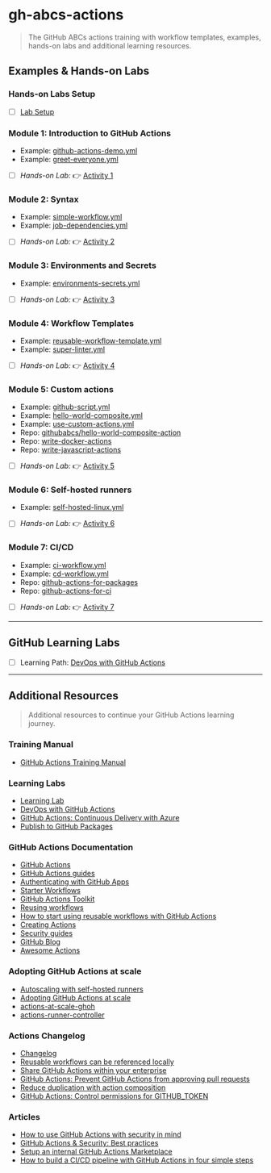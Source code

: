 # gh-abcs-actions
> The GitHub ABCs actions training with workflow templates, examples, hands-on labs and additional learning resources.

## Examples & Hands-on Labs

### Hands-on Labs Setup
- [ ] [Lab Setup](/labs/setup.md)

### Module 1: Introduction to GitHub Actions
- Example: [github-actions-demo.yml](/.github/workflows/github-actions-demo.yml)
- Example: [greet-everyone.yml](/.github/workflows/greet-everyone.yml)
- [ ] _Hands-on Lab:_ :point_right: [Activity 1](/labs/lab01.md)

### Module 2: Syntax
- Example: [simple-workflow.yml](/.github/workflows/simple-workflow.yml)
- Example: [job-dependencies.yml](/.github/workflows/job-dependencies.yml)
- [ ] _Hands-on Lab:_ :point_right: [Activity 2](/labs/lab02.md)

### Module 3: Environments and Secrets
- Example: [environments-secrets.yml](/.github/workflows/environments-secrets.yml)
- [ ] _Hands-on Lab:_ :point_right: [Activity 3](/labs/lab03.md)

### Module 4: Workflow Templates
- Example: [reusable-workflow-template.yml](/.github/workflows/reusable-workflow-template.yml)
- Example: [super-linter.yml](/.github/workflows/super-linter.yml)
- [ ] _Hands-on Lab:_ :point_right: [Activity 4](/labs/lab04.md)

### Module 5: Custom actions
- Example: [github-script.yml](/.github/workflows/github-script.yml)
- Example: [hello-world-composite.yml](/.github/workflows/hello-world-composite.yml)
- Example: [use-custom-actions.yml](/.github/workflows/use-custom-actions.yml)
- Repo: [githubabcs/hello-world-composite-action](https://github.com/githubabcs/hello-world-composite-action)
- Repo: [write-docker-actions](https://github.com/CalinL/write-docker-actions)
- Repo: [write-javascript-actions](https://github.com/CalinL/writing-javascript-actions)
- [ ] _Hands-on Lab:_ :point_right: [Activity 5](/labs/lab05.md)

### Module 6: Self-hosted runners
- Example: [self-hosted-linux.yml](/.github/workflows/self-hosted-linux.yml)
- [ ] _Hands-on Lab:_ :point_right: [Activity 6](/labs/lab06.md)

### Module 7: CI/CD
- Example: [ci-workflow.yml](/.github/workflows/ci-workflow.yml)
- Example: [cd-workflow.yml](/.github/workflows/cd-workflow.yml)
- Repo: [github-actions-for-packages](https://github.com/CalinL/github-actions-for-packages)
- Repo: [github-actions-for-ci](https://github.com/CalinL/github-actions-for-ci)
- [ ] _Hands-on Lab:_ :point_right: [Activity 7](/labs/lab07.md)

---

## GitHub Learning Labs
- [ ] Learning Path: [DevOps with GitHub Actions](https://lab.github.com/githubtraining/devops-with-github-actions)

---

## Additional Resources
> Additional resources to continue your GitHub Actions learning journey.

### Training Manual
- [GitHub Actions Training Manual](https://githubtraining.github.io/actions-facilitator-guide/#/)

### Learning Labs
- [Learning Lab](https://lab.github.com/)
- [DevOps with GitHub Actions](https://lab.github.com/githubtraining/devops-with-github-actions)
- [GitHub Actions: Continuous Delivery with Azure](https://lab.github.com/githubtraining/github-actions:-continuous-delivery-with-azure)
- [Publish to GitHub Packages](https://lab.github.com/githubtraining/github-actions:-publish-to-github-packages)

### GitHub Actions Documentation
- [GitHub Actions](https://docs.github.com/en/actions)
- [GitHub Actions guides](https://docs.github.com/en/actions/guides)
- [Authenticating with GitHub Apps](https://docs.github.com/en/developers/apps/building-github-apps/authenticating-with-github-apps#generating-a-private-key)
- [Starter Workflows](https://github.com/actions/starter-workflows)
- [GitHub Actions Toolkit](https://github.com/actions/toolkit)
- [Reusing workflows](https://docs.github.com/en/enterprise-cloud@latest/actions/using-workflows/reusing-workflows)
- [How to start using reusable workflows with GitHub Actions](https://github.blog/2022-02-10-using-reusable-workflows-github-actions/)
- [Creating Actions](https://docs.github.com/en/actions/creating-actions)
- [Security guides](https://docs.github.com/en/actions/security-guides)
- [GitHub Blog](https://github.blog/)
- [Awesome Actions](https://github.com/sdras/awesome-actions)

### Adopting GitHub Actions at scale
- [Autoscaling with self-hosted runners](https://docs.github.com/en/actions/hosting-your-own-runners/autoscaling-with-self-hosted-runners)
- [Adopting GitHub Actions at scale](https://www.youtube.com/playlist?list=PL0lo9MOBetEEk9gIFox8EbCf1Co_4ppIO)
- [actions-at-scale-ghoh](https://github.com/Link-/actions-at-scale-ghoh)
- [actions-runner-controller](https://github.com/actions-runner-controller/actions-runner-controller)

### Actions Changelog
- [Changelog](https://github.blog/changelog/label/actions/)
- [Reusable workflows can be referenced locally](https://github.blog/changelog/2022-01-25-github-actions-reusable-workflows-can-be-referenced-locally/)
- [Share GitHub Actions within your enterprise](https://github.blog/changelog/2022-01-21-share-github-actions-within-your-enterprise/)
- [GitHub Actions: Prevent GitHub Actions from approving pull requests](https://github.blog/changelog/2022-01-14-github-actions-prevent-github-actions-from-approving-pull-requests/)
- [Reduce duplication with action composition](https://github.blog/changelog/2021-08-25-github-actions-reduce-duplication-with-action-composition/)
- [GitHub Actions: Control permissions for GITHUB_TOKEN](https://github.blog/changelog/2021-04-20-github-actions-control-permissions-for-github_token/)

### Articles
- [How to use GitHub Actions with security in mind](https://githubuniverse.com/content-library/how-to-use-github-actions-with-security-in-mind/)
- [GitHub Actions & Security: Best practices](https://devopsjournal.io/blog/2021/02/06/GitHub-Actions)
- [Setup an internal GitHub Actions Marketplace](https://devopsjournal.io/blog/2021/10/14/GitHub-Actions-Internal-Marketplace)
- [How to build a CI/CD pipeline with GitHub Actions in four simple steps](https://github.blog/2022-02-02-build-ci-cd-pipeline-github-actions-four-steps/)